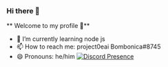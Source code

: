 ### Hi there 👋

<!--
**ZenoMilk12/ZenoMilk12** is a ✨ _special_ ✨ repository because its `README.md` (this file) appears on your GitHub profile.

- 🔭 I’m currently working on ...
-->

** Welcome to my profile 🐸**
- 🌱 I’m currently learning node js
- 📫 How to reach me: project0eai Bombonica#8745
- 😄 Pronouns: he/him
[![Discord Presence](https://lanyard.cnrad.dev/api/855745954803482635)](https://discord.com/users/855745954803482635)
